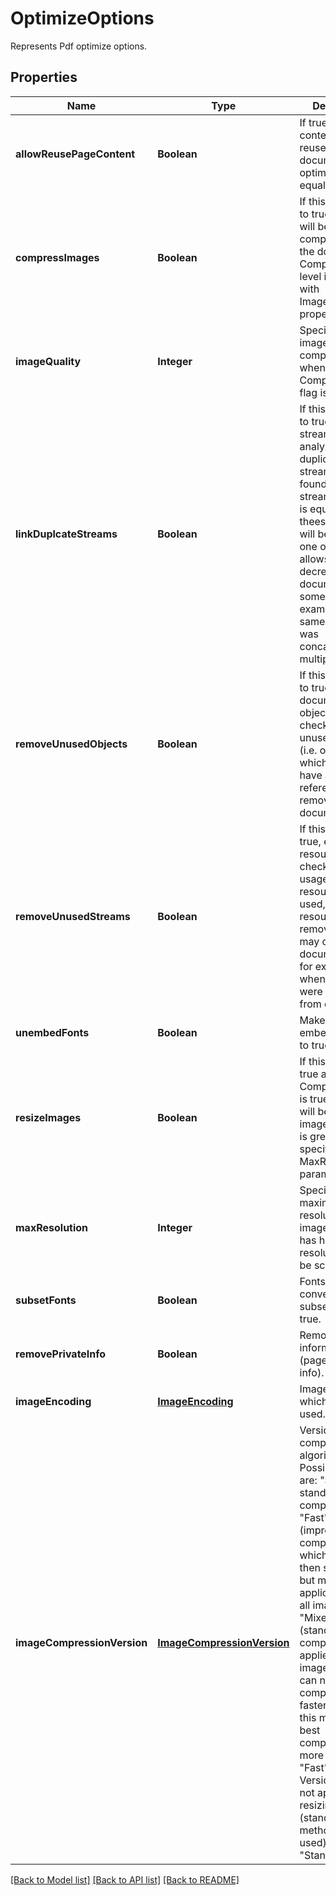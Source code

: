 ﻿
# OptimizeOptions
Represents Pdf optimize options.

## Properties
Name | Type | Description | Notes
------------ | ------------- | ------------- | -------------
**allowReusePageContent** | **Boolean** | If true page contents will be reused when document is optimized for equal pages. | [optional]
**compressImages** | **Boolean** | If this flag is set to true images will be compressed in the document. Compression level is specified with ImageQuality property. | [optional]
**imageQuality** | **Integer** | Specifies level of image compression when CompressImages flag is used. | [optional]
**linkDuplcateStreams** | **Boolean** | If this flag is set to true, Resource streams will be analyzed. If duplicate streams are found (i.e. if stream contents is equal), then thees streams will be stored as one object. This allows to decrease document size in some cases (for example, when same document was concatenated multiple times). | [optional]
**removeUnusedObjects** | **Boolean** | If this flag is set to true, all document objects will be checked and unused objects (i.e. objects which does not have any reference) are removed from document. | [optional]
**removeUnusedStreams** | **Boolean** | If this flag set to true, every resource is checked on it's usage. If resource is never used, then resources is removed. This may decrease document size for example when pages were extracted from document.  | [optional]
**unembedFonts** | **Boolean** | Make fonts not embedded if set to true.  | [optional]
**resizeImages** | **Boolean** | If this flag set to true and CompressImages is true images will be resized if image resolution is greater then specified MaxResolution parameter. | [optional]
**maxResolution** | **Integer** | Specifies maximum resolution of images. If image has higher resolution it will be scaled. | [optional]
**subsetFonts** | **Boolean** | Fonts will be converted into subsets if set to true. | [optional]
**removePrivateInfo** | **Boolean** | Remove private information (page piece info). | [optional]
**imageEncoding** | [**ImageEncoding**](ImageEncoding.md) | Image encode which will be used. | [optional]
**imageCompressionVersion** | [**ImageCompressionVersion**](ImageCompressionVersion.md) | Version of compression algorithm. Possible values are: "Standard" - standard compression, "Fast" - fast (improved compression which is faster then standard but may be applicable not for all images), "Mixed" - mixed (standard compression is applied to images which can not be compressed by faster algorithm, this may give best compression but more slow then "Fast" algorithm. Version "Fast" is not applicable for resizing images (standard method will be used). Default is "Standard". | [optional]


[[Back to Model list]](../../README.md#documentation-for-models) [[Back to API list]](../../README.md#documentation-for-api-endpoints) [[Back to README]](../../README.md)


